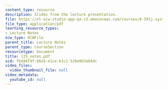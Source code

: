 ```yaml
---
content_type: resource
description: Slides from the lecture presentation.
file: https://ol-ocw-studio-app-qa.s3.amazonaws.com/courses/8-591j-systems-biology-fall-2004/fbd46fdf66a5e1ceb1c1528e0b3a64dc_l25_notes.pdf
file_type: application/pdf
learning_resource_types:
- Lecture Notes
ocw_type: OCWFile
parent_title: Lecture Notes
parent_type: CourseSection
resourcetype: Document
title: l25_notes.pdf
uid: fbd46fdf-66a5-e1ce-b1c1-528e0b3a64dc
video_files:
  video_thumbnail_file: null
video_metadata:
  youtube_id: null
---
```

